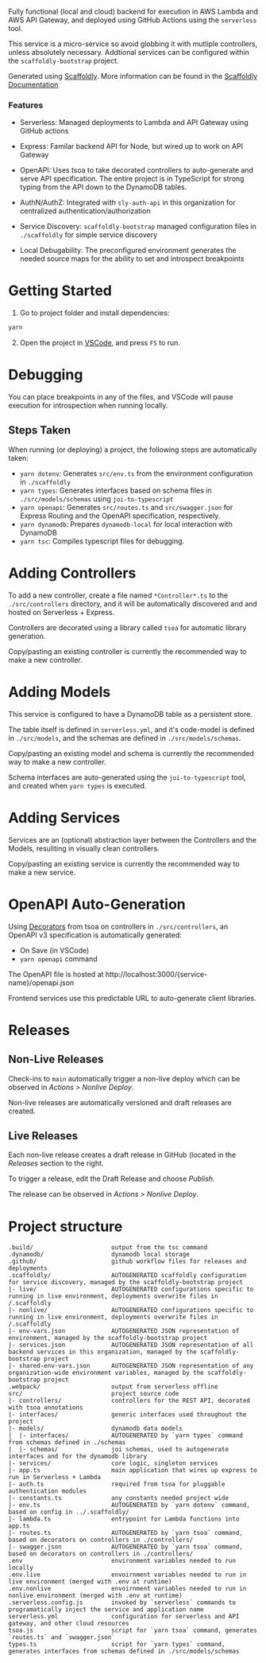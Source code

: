Fully functional (local and cloud) backend for execution in AWS Lambda and AWS
API Gateway, and deployed using GitHub Actions using the `serverless` tool.

This service is a micro-service so avoid globbing it with mutliple controllers,
unless absolutely necessary. Addtional services can be configured within the
`scaffoldly-bootstrap` project.

Generated using [Scaffoldly](https://scaffold.ly/). More information can be
found in the [Scaffoldly Documentation](https://docs.scaffold.ly/)

### Features

- Serverless: Managed deployments to Lambda and API Gateway using GitHub actions

- Express: Familar backend API for Node, but wired up to work on API Gateway

- OpenAPI: Uses tsoa to take decorated controllers to auto-generate and serve
  API specification. The entire project is in TypeScript for strong typing from
  the API down to the DynamoDB tables.

- AuthN/AuthZ: Integrated with `sly-auth-api` in this organization for
  centralized authentication/authorization

- Service Discovery: `scaffoldly-bootstrap` managed configuration files in
  `./scaffoldly` for simple service discovery

- Local Debugability: The preconfigured environment generates the needed source
  maps for the ability to set and introspect breakpoints

# Getting Started

1. Go to project folder and install dependencies:

```bash
yarn
```

2. Open the project in [VSCode](https://code.visualstudio.com/), and press `F5` to run.

# Debugging

You can place breakpoints in any of the files, and VSCode will pause execution
for introspection when running locally.

## Steps Taken

When running (or deploying) a project, the following steps are automatically taken:

- `yarn dotenv`: Generates `src/env.ts` from the environment configuration in
  `./scaffoldly`
- `yarn types`: Generates interfaces based on schema files in
  `./src/models/schemas` using `joi-to-typescript`
- `yarn openapi`: Generates `src/routes.ts` and `src/swagger.json` for Express
  Routing and the OpenAPI specification, respectively.
- `yarn dynamodb`: Prepares `dynamodb-local` for local interaction with DynamoDB
- `yarn tsc`: Compiles typescript files for debugging.

# Adding Controllers

To add a new controller, create a file named `*Controller*.ts` to the
`./src/controllers` directory, and it will be automatically discovered and
and hosted on Serverless + Express.

Controllers are decorated using a library called `tsoa` for automatic library
generation.

Copy/pasting an existing controller is currently the recommended way to make a
new controller.

# Adding Models

This service is configured to have a DynamoDB table as a persistent store.

The table itself is defined in `serverless.yml`, and it's code-model is defined
in `./src/models`, and the schemas are defined in `./src/models/schemas`.

Copy/pasting an existing model and schema is currently the recommended way to
make a new controller.

Schema interfaces are auto-generated using the `joi-to-typescript` tool, and
created when `yarn types` is executed.

# Adding Services

Services are an (optional) abstraction layer between the Controllers and the
Models, resuliting in visually clean controllers.

Copy/pasting an existing service is currently the recommended way to make a new
service.

# OpenAPI Auto-Generation

Using [Decorators](https://tsoa-community.github.io/docs/getting-started.html#defining-a-simple-controller)
from tsoa on controllers in `./src/controllers`, an OpenAPI v3 specification is
automatically generated:

- On Save (in VSCode)
- `yarn openapi` command

The OpenAPI file is hosted at http://localhost:3000/{service-name}/openapi.json

Frontend services use this predictable URL to auto-generate client libraries.

# Releases

## Non-Live Releases

Check-ins to `main` automatically trigger a non-live deploy which can be
observed in _Actions > Nonlive Deploy_.

Non-live releases are automatically versioned and draft releases are created.

## Live Releases

Each non-live release creates a draft release in GitHub (located in the
_Releases_ section to the right.

To trigger a release, edit the Draft Release and choose _Publish_.

The release can be observed in _Actions > Nonlive Deploy_.

# Project structure

```
.build/                      output from the tsc command
.dynamodb/                   dynamodb local storage
.github/                     github workflow files for releases and deployments
.scaffoldly/                 AUTOGENERATED scaffoldly configuration for service discovery, managed by the scaffoldly-bootstrap project
|- live/                     AUTOGENERATED configurations specific to running in live environment, deployments overwrite files in /.scaffoldly
|- nonlive/                  AUTOGENERATED configurations specific to running in live environment, deployments overwrite files in /.scaffoldly
|- env-vars.json             AUTOGENERATED JSON representation of environment, managed by the scaffoldly-bootstrap project
|- services.json             AUTOGENERATED JSON representation of all backend services in this organization, managed by the scaffoldly-bootstrap project
|- shared-env-vars.json      AUTOGENERATED JSON representation of any organization-wide environment variables, managed by the scaffoldly-bootstrap project
.webpack/                    output from serverless offline
src/                         project source code
|- controllers/              controllers for the REST API, decorated with tsoa annotations
|- interfaces/               generic interfaces used throughout the project
|- models/                   dynamodb data models
|  |- interfaces/            AUTOGENERATED by `yarn types` command from schemas defined in ./schemas
|  |- schemas/               joi schemas, used to autogenerate interfaces and for the dynamodb library
|- services/                 core logic, singleton services
|- app.ts                    main application that wires up express to run in Serverless + Lambda
|- auth.ts                   required from tsoa for pluggable authentication modules
|- constants.ts              any constants needed project wide
|- env.ts                    AUTOGENERATED by `yarn dotenv` command, based on config in ../.scaffoldly/
|- lambda.ts                 entrypoint for Lambda functions into app.ts
|- routes.ts                 AUTOGENERATED by `yarn tsoa` command, based on decorators on controllers in ./controllers/
|- swagger.json              AUTOGENERATED by `yarn tsoa` command, based on decorators on controllers in ./controllers/
.env                         environment variables needed to run locally
.env.live                    envoirnment variables needed to run in live environment (merged with .env at runtime)
.env.nonlive                 envoirnment variables needed to run in nonlive environment (merged with .env at runtime)
.serverless.config.js        invoked by `serverless` commands to programatically inject the service and application name
serverless.yml               configuration for serverless and API gateway, and other cloud resources
tsoa.js                      script for `yarn tsoa` command, generates `routes.ts` and `swagger.json`
types.ts                     script for `yarn types` command, generates interfaces from schemas defined in ./src/models/schemas
```
